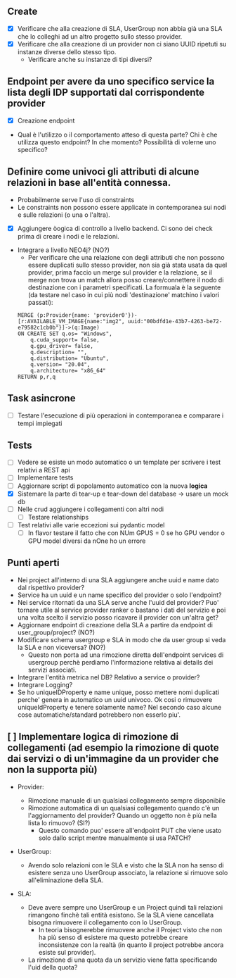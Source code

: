 ## Create

- [x] Verificare che alla creazione di SLA, UserGroup non abbia già una SLA che lo colleghi ad un altro progetto sullo stesso provider.
- [x] Verificare che alla creazione di un provider non ci siano UUID ripetuti su instanze diverse dello stesso tipo.
  - Verificare anche su instanze di tipi diversi?




## Endpoint per avere da uno specifico service la lista degli IDP supportati dal corrispondente provider

- [x] Creazione endpoint
- Qual è l'utilizzo o il comportamento atteso di questa parte? Chi è che utilizza questo endpoint? In che momento? Possibilità di volerne uno specifico?

## Definire come univoci gli attributi di alcune relazioni in base all'entità connessa.

- Probabilmente serve l'uso di constraints
- Le constraints non possono essere applicate in contemporanea sui nodi e sulle relazioni (o una o l'altra).
- [x] Aggiungere òogica di controllo a livello backend. Ci sono dei check prima di creare i nodi e le relazioni.
- Integrare a livello NEO4j? (NO?)
  - Per verificare che una relazione con degli attributi che non possono essere duplicati sullo stesso provider, non sia già stata usata da quel provider, prima faccio un merge sul provider e la relazione, se il merge non trova un match allora posso creare/connettere il nodo di destinazione con i parametri specificati. La formuala è la seguente (da testare nel caso in cui più nodi 'destinazione' matchino i valori passati):
  ```
  MERGE (p:Provider{name: 'provider0'})-[r:AVAILABLE_VM_IMAGE{name:"img2", uuid:"00bdfd1e-43b7-4263-be72-e79582c1cb0b"}]->(q:Image)
  ON CREATE SET q.os= "Windows",
      q.cuda_support= false,
      q.gpu_driver= false,
      q.description= "",
      q.distribution= "Ubuntu",
      q.version= "20.04",
      q.architecture= "x86_64"
  RETURN p,r,q
  ```

## Task asincrone

- [ ] Testare l'esecuzione di più operazioni in contemporanea e comparare i tempi impiegati

## Tests

- [ ] Vedere se esiste un modo automatico o un template per scrivere i test relativi a REST api
- [ ] Implementare tests
- [ ] Aggiornare script di popolamento automatico con la nuova **logica**
- [x] Sistemare la parte di tear-up e tear-down del database -> usare un mock db
- [ ] Nelle crud aggiungere i collegamenti con altri nodi
  - [ ] Testare relationships
- [ ] Test relativi alle varie eccezioni sui pydantic model
  - [ ] In flavor testare il fatto che con NUm GPUS = 0 se ho GPU vendor o GPU model diversi da nOne ho un errore

## Punti aperti

- Nei project all'interno di una SLA aggiungere anche uuid e name dato dal rispettivo provider?
- Service ha un uuid e un name specifico del provider o solo l'endpoint?
- Nei service ritornati da una SLA serve anche l'uuid del provider? Puo' tornare utile al service provider ranker o bastano i dati del servizio e poi una volta scelto il servizio posso ricavare il provider con un'altra get?
- Aggiornare endpoint di creazione della SLA a partire da endpoint di user_group/project? (NO?)
- Modificare schema usergroup e SLA in modo che da user group si veda la SLA e non viceversa? (NO?)
  - Questo non porta ad una rimozione diretta dell'endpoint services di usergroup perchè perdiamo l'informazione relativa ai details dei servizi associati.
- Integrare l'entità metrica nel DB? Relativo a service o provider?
- Integrare Logging?
- Se ho uniqueIDProperty e name unique, posso mettere nomi duplicati perche' genera in automatico un uuid univoco. Ok cosi o rimuovere uniqueIdProperty e tenere solamente name? Nel secondo caso alcune cose automatiche/standard potrebbero non esserlo piu'.

## [ ] Implementare logica di rimozione di collegamenti (ad esempio la rimozione di quote dai servizi o di un'immagine da un provider che non la supporta più)

- Provider:
  - Rimozione manuale di un qualsiasi collegamento sempre disponibile
  - Rimozione automatica di un qualsiasi collegamento quando c'è un l'aggiornamento del provider? Quando un oggetto non è più nella lista lo rimuovo? (SI?)
    - Questo comando puo' essere all'endpoint PUT che viene usato solo dallo script mentre manualmente si usa PATCH?
- UserGroup:
  - Avendo solo relazioni con le SLA e visto che la SLA non ha senso di esistere senza uno UserGroup associato, la relazione si rimuove solo all'eliminazione della SLA.
- SLA:

  - Deve avere sempre uno UserGroup e un Project quindi tali relazioni rimangono finchè tali entità esistono. Se la SLA viene cancellata bisogna rimuovere il collegamento con lo UserGroup.
    - In teoria bisognerebbe rimuovere anche il Project visto che non ha più senso di esistere ma questo potrebbe creare inconsistenze con la realtà (in quanto il project potrebbe ancora esiste sul provider).
  - La rimozione di una quota da un servizio viene fatta specificando l'uid della quota?


